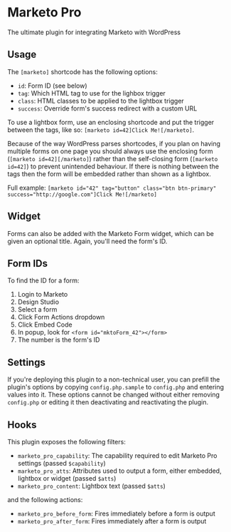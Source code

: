 # Marketo Pro

The ultimate plugin for integrating Marketo with WordPress

## Usage

The `[marketo]` shortcode has the following options:

- `id`: Form ID (see below)
- `tag`: Which HTML tag to use for the lighbox trigger
- `class`: HTML classes to be applied to the lightbox trigger
- `success`: Override form's success redirect with a custom URL

To use a lightbox form, use an enclosing shortcode and put the trigger between the tags, like so: `[marketo id=42]Click Me![/marketo]`.

Because of the way WordPress parses shortcodes, if you plan on having multiple forms on one page you should always use the enclosing form (`[marketo id=42][/marketo]`) rather than the self-closing form (`[marketo id=42]`) to prevent unintended behaviour. If there is nothing between the tags then the form will be embedded rather than shown as a lightbox.

Full example: `[marketo id="42" tag="button" class="btn btn-primary" success="http://google.com"]Click Me![/marketo]`

## Widget

Forms can also be added with the Marketo Form widget, which can be given an optional title. Again, you'll need the form's ID.

## Form IDs

To find the ID for a form:

1. Login to Marketo
1. Design Studio
1. Select a form
1. Click Form Actions dropdown
1. Click Embed Code
1. In popup, look for `<form id="mktoForm_42"></form>`
1. The number is the form's ID

## Settings

If you're deploying this plugin to a non-technical user, you can prefill the plugin's options by copying `config.php.sample` to `config.php` and entering values into it. These options cannot be changed without either removing `config.php` or editing it then deactivating and reactivating the plugin.

## Hooks

This plugin exposes the following filters:

- `marketo_pro_capability`: The capability required to edit Marketo Pro settings (passed `$capability`)
- `marketo_pro_atts`: Attributes used to output a form, either embedded, lightbox or widget (passed `$atts`)
- `marketo_pro_content`: Lightbox text (passed `$atts`)

and the following actions:

- `marketo_pro_before_form`: Fires immediately before a form is output
- `marketo_pro_after_form`: Fires immediately after a form is output